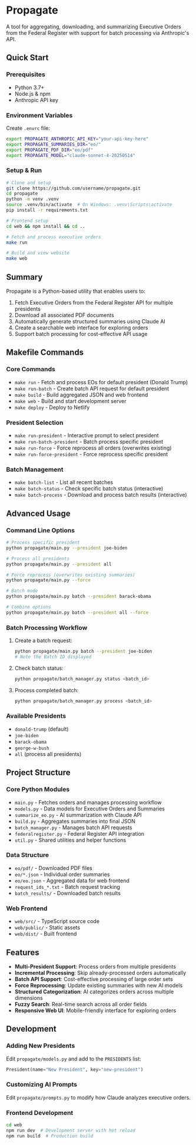 # Propagate

A tool for aggregating, downloading, and summarizing Executive Orders from the Federal Register with support for batch processing via Anthropic's API.

## Quick Start

### Prerequisites

- Python 3.7+
- Node.js & npm
- Anthropic API key

### Environment Variables

Create `.envrc` file:

```bash
export PROPAGATE_ANTHROPIC_API_KEY="your-api-key-here"
export PROPAGATE_SUMMARIES_DIR="eo/"
export PROPAGATE_PDF_DIR="eo/pdf"
export PROPAGATE_MODEL="claude-sonnet-4-20250514"
```

### Setup & Run

```bash
# Clone and setup
git clone https://github.com/username/propagate.git
cd propagate
python -m venv .venv
source .venv/bin/activate  # On Windows: .venv\Scripts\activate
pip install -r requirements.txt

# Frontend setup
cd web && npm install && cd ..

# Fetch and process executive orders
make run

# Build and view website
make web
```

## Summary

Propagate is a Python-based utility that enables users to:

1. Fetch Executive Orders from the Federal Register API for multiple presidents
2. Download all associated PDF documents
3. Automatically generate structured summaries using Claude AI
4. Create a searchable web interface for exploring orders
5. Support batch processing for cost-effective API usage

## Makefile Commands

### Core Commands

- `make run` - Fetch and process EOs for default president (Donald Trump)
- `make run-batch` - Create batch API request for default president
- `make build` - Build aggregated JSON and web frontend
- `make web` - Build and start development server
- `make deploy` - Deploy to Netlify

### President Selection

- `make run-president` - Interactive prompt to select president
- `make run-batch-president` - Batch process specific president
- `make run-force` - Force reprocess all orders (overwrites existing)
- `make run-force-president` - Force reprocess specific president

### Batch Management

- `make batch-list` - List all recent batches
- `make batch-status` - Check specific batch status (interactive)
- `make batch-process` - Download and process batch results (interactive)

## Advanced Usage

### Command Line Options

```bash
# Process specific president
python propagate/main.py --president joe-biden

# Process all presidents
python propagate/main.py --president all

# Force reprocess (overwrites existing summaries)
python propagate/main.py --force

# Batch mode
python propagate/main.py batch --president barack-obama

# Combine options
python propagate/main.py batch --president all --force
```

### Batch Processing Workflow

1. Create a batch request:

   ```bash
   python propagate/main.py batch --president joe-biden
   # Note the Batch ID displayed
   ```

2. Check batch status:

   ```bash
   python propagate/batch_manager.py status <batch_id>
   ```

3. Process completed batch:
   ```bash
   python propagate/batch_manager.py process <batch_id>
   ```

### Available Presidents

- `donald-trump` (default)
- `joe-biden`
- `barack-obama`
- `george-w-bush`
- `all` (process all presidents)

## Project Structure

### Core Python Modules

- `main.py` - Fetches orders and manages processing workflow
- `models.py` - Data models for Executive Orders and Summaries
- `summarize_eo.py` - AI summarization with Claude API
- `build.py` - Aggregates summaries into final JSON
- `batch_manager.py` - Manages batch API requests
- `federalregister.py` - Federal Register API integration
- `util.py` - Shared utilities and helper functions

### Data Structure

- `eo/pdf/` - Downloaded PDF files
- `eo/*.json` - Individual order summaries
- `eo/eo.json` - Aggregated data for web frontend
- `request_ids_*.txt` - Batch request tracking
- `batch_results/` - Downloaded batch results

### Web Frontend

- `web/src/` - TypeScript source code
- `web/public/` - Static assets
- `web/dist/` - Built frontend

## Features

- **Multi-President Support**: Process orders from multiple presidents
- **Incremental Processing**: Skip already-processed orders automatically
- **Batch API Support**: Cost-effective processing of large order sets
- **Force Reprocessing**: Update existing summaries with new AI models
- **Structured Categorization**: AI categorizes orders across multiple dimensions
- **Fuzzy Search**: Real-time search across all order fields
- **Responsive Web UI**: Mobile-friendly interface for exploring orders

## Development

### Adding New Presidents

Edit `propagate/models.py` and add to the `PRESIDENTS` list:

```python
President(name="New President", key="new-president")
```

### Customizing AI Prompts

Edit `propagate/prompts.py` to modify how Claude analyzes executive orders.

### Frontend Development

```bash
cd web
npm run dev  # Development server with hot reload
npm run build  # Production build
```

